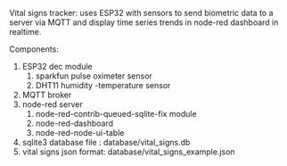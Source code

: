 Vital signs tracker: uses ESP32 with sensors to send biometric data to a server via MQTT and display time series trends in node-red dashboard in realtime.

Components:

1. ESP32 dec module
   1. sparkfun pulse oximeter sensor
   2. DHT11 humidity -temperature sensor
2. MQTT broker
3. node-red server
   1. node-red-contrib-queued-sqlite-fix module
   2. node-red-dashboard
   3. node-red-node-ui-table
4. sqlite3 database file : database/vital_signs.db 
5. vital signs json format: database/vital_signs_example.json
